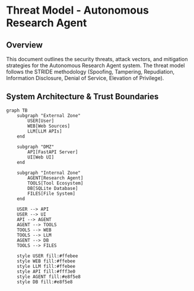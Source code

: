 # Threat Model - Autonomous Research Agent

## Overview

This document outlines the security threats, attack vectors, and mitigation strategies for the Autonomous Research Agent system. The threat model follows the STRIDE methodology (Spoofing, Tampering, Repudiation, Information Disclosure, Denial of Service, Elevation of Privilege).

## System Architecture & Trust Boundaries

```mermaid
graph TB
    subgraph "External Zone"
        USER[User]
        WEB[Web Sources]
        LLM[LLM APIs]
    end
    
    subgraph "DMZ"
        API[FastAPI Server]
        UI[Web UI]
    end
    
    subgraph "Internal Zone"
        AGENT[Research Agent]
        TOOLS[Tool Ecosystem]
        DB[SQLite Database]
        FILES[File System]
    end
    
    USER --> API
    USER --> UI
    API --> AGENT
    AGENT --> TOOLS
    TOOLS --> WEB
    TOOLS --> LLM
    AGENT --> DB
    TOOLS --> FILES
    
    style USER fill:#ffebee
    style WEB fill:#ffebee
    style LLM fill:#ffebee
    style API fill:#fff3e0
    style AGENT fill:#e8f5e8
    style DB fill:#e8f5e8
